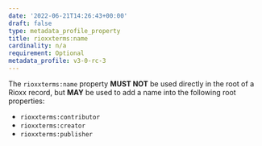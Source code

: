 ```yaml
---
date: '2022-06-21T14:26:43+00:00'
draft: false
type: metadata_profile_property
title: rioxxterms:name
cardinality: n/a
requirement: Optional
metadata_profile: v3-0-rc-3
---
```


The `rioxxterms:name` property **MUST NOT** be used directly in the root of a Rioxx record, but **MAY** be used to add a name into the following root properties:

* `rioxxterms:contributor`
* `rioxxterms:creator`
* `rioxxterms:publisher`



